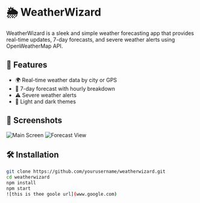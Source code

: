 # 🌦️ WeatherWizard

WeatherWizard is a sleek and simple weather forecasting app that provides real-time updates, 7-day forecasts, and severe weather alerts using OpenWeatherMap API.

## 🚀 Features

- 🌍 Real-time weather data by city or GPS
- 📅 7-day forecast with hourly breakdown
- ⚠️ Severe weather alerts
- 🎨 Light and dark themes

## 📸 Screenshots

![Main Screen](https://example.com/screenshot1.png)
![Forecast View](https://example.com/screenshot2.png)

## 🛠️ Installation

```bash
git clone https://github.com/yourusername/weatherwizard.git
cd weatherwizard
npm install
npm start
![this is thee goole url](www.google.com)
